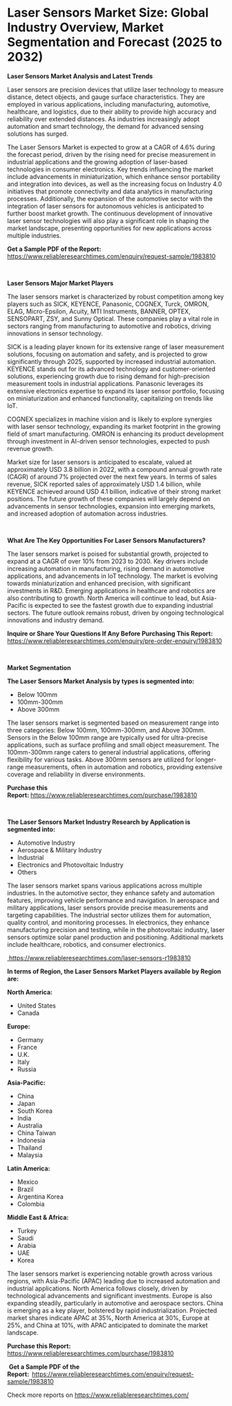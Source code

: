 <p><h1>Laser Sensors Market Size: Global Industry Overview, Market Segmentation and Forecast (2025 to 2032)</h1></p><p><strong>Laser Sensors Market Analysis and Latest Trends</strong></p>
<p><p>Laser sensors are precision devices that utilize laser technology to measure distance, detect objects, and gauge surface characteristics. They are employed in various applications, including manufacturing, automotive, healthcare, and logistics, due to their ability to provide high accuracy and reliability over extended distances. As industries increasingly adopt automation and smart technology, the demand for advanced sensing solutions has surged.</p><p>The Laser Sensors Market is expected to grow at a CAGR of 4.6% during the forecast period, driven by the rising need for precise measurement in industrial applications and the growing adoption of laser-based technologies in consumer electronics. Key trends influencing the market include advancements in miniaturization, which enhance sensor portability and integration into devices, as well as the increasing focus on Industry 4.0 initiatives that promote connectivity and data analytics in manufacturing processes. Additionally, the expansion of the automotive sector with the integration of laser sensors for autonomous vehicles is anticipated to further boost market growth. The continuous development of innovative laser sensor technologies will also play a significant role in shaping the market landscape, presenting opportunities for new applications across multiple industries.</p></p>
<p><strong>Get a Sample PDF of the Report:&nbsp;</strong> <a href="https://www.reliableresearchtimes.com/enquiry/request-sample/1983810?utm_campaign=2263&utm_medium=2&utm_source=Github&utm_content=ia&utm_term=06042025&utm_id=laser-sensors">https://www.reliableresearchtimes.com/enquiry/request-sample/1983810</a></p>
<p>&nbsp;</p>
<p><strong>Laser Sensors Major Market Players</strong></p>
<p><p>The laser sensors market is characterized by robust competition among key players such as SICK, KEYENCE, Panasonic, COGNEX, Turck, OMRON, ELAG, Micro-Epsilon, Acuity, MTI Instruments, BANNER, OPTEX, SENSOPART, ZSY, and Sunny Optical. These companies play a vital role in sectors ranging from manufacturing to automotive and robotics, driving innovations in sensor technology.</p><p>SICK is a leading player known for its extensive range of laser measurement solutions, focusing on automation and safety, and is projected to grow significantly through 2025, supported by increased industrial automation. KEYENCE stands out for its advanced technology and customer-oriented solutions, experiencing growth due to rising demand for high-precision measurement tools in industrial applications. Panasonic leverages its extensive electronics expertise to expand its laser sensor portfolio, focusing on miniaturization and enhanced functionality, capitalizing on trends like IoT.</p><p>COGNEX specializes in machine vision and is likely to explore synergies with laser sensor technology, expanding its market footprint in the growing field of smart manufacturing. OMRON is enhancing its product development through investment in AI-driven sensor technologies, expected to push revenue growth.</p><p>Market size for laser sensors is anticipated to escalate, valued at approximately USD 3.8 billion in 2022, with a compound annual growth rate (CAGR) of around 7% projected over the next few years. In terms of sales revenue, SICK reported sales of approximately USD 1.4 billion, while KEYENCE achieved around USD 4.1 billion, indicative of their strong market positions. The future growth of these companies will largely depend on advancements in sensor technologies, expansion into emerging markets, and increased adoption of automation across industries.</p></p>
<p>&nbsp;</p>
<p><strong>What Are The Key Opportunities For Laser Sensors Manufacturers?</strong></p>
<p><p>The laser sensors market is poised for substantial growth, projected to expand at a CAGR of over 10% from 2023 to 2030. Key drivers include increasing automation in manufacturing, rising demand in automotive applications, and advancements in IoT technology. The market is evolving towards miniaturization and enhanced precision, with significant investments in R&D. Emerging applications in healthcare and robotics are also contributing to growth. North America will continue to lead, but Asia-Pacific is expected to see the fastest growth due to expanding industrial sectors. The future outlook remains robust, driven by ongoing technological innovations and industry demand.</p></p>
<p><strong>Inquire or Share Your Questions If Any Before Purchasing This Report:</strong> <a href="https://www.reliableresearchtimes.com/enquiry/pre-order-enquiry/1983810?utm_campaign=2263&utm_medium=2&utm_source=Github&utm_content=ia&utm_term=06042025&utm_id=laser-sensors">https://www.reliableresearchtimes.com/enquiry/pre-order-enquiry/1983810</a></p>
<p>&nbsp;</p>
<p><strong>Market Segmentation</strong></p>
<p><strong>The Laser Sensors Market Analysis by types is segmented into:</strong></p>
<p><ul><li>Below 100mm</li><li>100mm-300mm</li><li>Above 300mm</li></ul></p>
<p><p>The laser sensors market is segmented based on measurement range into three categories: Below 100mm, 100mm-300mm, and Above 300mm. Sensors in the Below 100mm range are typically used for ultra-precise applications, such as surface profiling and small object measurement. The 100mm-300mm range caters to general industrial applications, offering flexibility for various tasks. Above 300mm sensors are utilized for longer-range measurements, often in automation and robotics, providing extensive coverage and reliability in diverse environments.</p></p>
<p><strong>Purchase this Report:&nbsp;</strong><a href="https://www.reliableresearchtimes.com/purchase/1983810?utm_campaign=2263&utm_medium=2&utm_source=Github&utm_content=ia&utm_term=06042025&utm_id=laser-sensors">https://www.reliableresearchtimes.com/purchase/1983810</a></p>
<p>&nbsp;</p>
<p><strong>The Laser Sensors Market Industry Research by Application is segmented into:</strong></p>
<p><ul><li>Automotive Industry</li><li>Aerospace & Military Industry</li><li>Industrial</li><li>Electronics and Photovoltaic Industry</li><li>Others</li></ul></p>
<p><p>The laser sensors market spans various applications across multiple industries. In the automotive sector, they enhance safety and automation features, improving vehicle performance and navigation. In aerospace and military applications, laser sensors provide precise measurements and targeting capabilities. The industrial sector utilizes them for automation, quality control, and monitoring processes. In electronics, they enhance manufacturing precision and testing, while in the photovoltaic industry, laser sensors optimize solar panel production and positioning. Additional markets include healthcare, robotics, and consumer electronics.</p></p>
<p><a href="https://www.reliableresearchtimes.com/laser-sensors-r1983810?utm_campaign=2263&utm_medium=2&utm_source=Github&utm_content=ia&utm_term=06042025&utm_id=laser-sensors">&nbsp;https://www.reliableresearchtimes.com/laser-sensors-r1983810</a></p>
<p><strong>In terms of Region, the Laser Sensors Market Players available by Region are:</strong></p>
<p>
    <p> <strong> North America: </strong>
        <ul>
            <li>United States</li>
            <li>Canada</li>
        </ul>
        </p> 
    <p> <strong> Europe: </strong>
        <ul>
            <li>Germany</li>
            <li>France</li>
            <li>U.K.</li>
            <li>Italy</li>
            <li>Russia</li>
        </ul>
        </p> 
    <p> <strong> Asia-Pacific: </strong>
        <ul>
            <li>China</li>
            <li>Japan</li>
            <li>South Korea</li>
            <li>India</li>
            <li>Australia</li>
            <li>China Taiwan</li>
            <li>Indonesia</li>
            <li>Thailand</li>
            <li>Malaysia</li>
        </ul>
        </p> 
    <p> <strong> Latin America: </strong>
        <ul>
            <li>Mexico</li>
            <li>Brazil</li>
            <li>Argentina Korea</li>
            <li>Colombia</li>
        </ul>
        </p> 
    <p> <strong> Middle East & Africa: </strong>
        <ul>
            <li>Turkey</li>
            <li>Saudi</li>
            <li>Arabia</li>
            <li>UAE</li>
            <li>Korea</li>
        </ul>
    </p>
    </p>
<p><p>The laser sensors market is experiencing notable growth across various regions, with Asia-Pacific (APAC) leading due to increased automation and industrial applications. North America follows closely, driven by technological advancements and significant investments. Europe is also expanding steadily, particularly in automotive and aerospace sectors. China is emerging as a key player, bolstered by rapid industrialization. Projected market shares indicate APAC at 35%, North America at 30%, Europe at 25%, and China at 10%, with APAC anticipated to dominate the market landscape.</p></p>
<p><strong>Purchase this Report: </strong><a href="https://www.reliableresearchtimes.com/purchase/1983810?utm_campaign=2263&utm_medium=2&utm_source=Github&utm_content=ia&utm_term=06042025&utm_id=laser-sensors">https://www.reliableresearchtimes.com/purchase/1983810</a></p>
<p>&nbsp;<strong>Get a Sample PDF of the Report:&nbsp;&nbsp;</strong><a href="https://www.reliableresearchtimes.com/enquiry/request-sample/1983810?utm_campaign=2263&utm_medium=2&utm_source=Github&utm_content=ia&utm_term=06042025&utm_id=laser-sensors">https://www.reliableresearchtimes.com/enquiry/request-sample/1983810</a></p>
<p><strong></strong></p>
<p>Check more reports on <a href="https://www.reliableresearchtimes.com/?utm_campaign=2263&utm_medium=2&utm_source=Github&utm_content=ia&utm_term=06042025&utm_id=laser-sensors">https://www.reliableresearchtimes.com/</a></p>